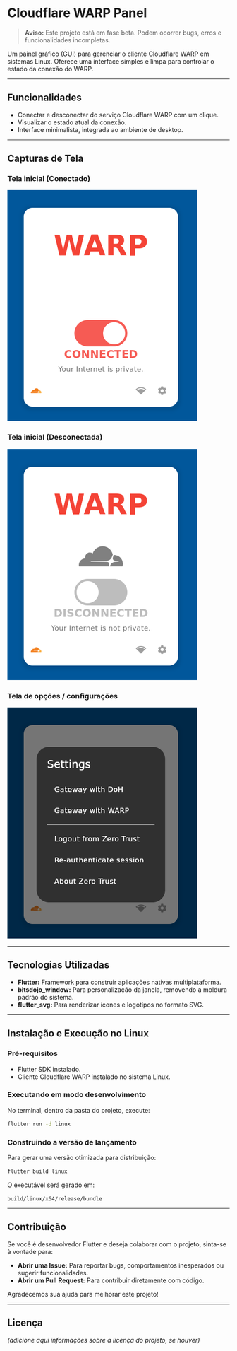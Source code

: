 # Cloudflare WARP Panel

> **Aviso:** Este projeto está em fase beta. Podem ocorrer bugs, erros e funcionalidades incompletas.

Um painel gráfico (GUI) para gerenciar o cliente Cloudflare WARP em sistemas Linux. Oferece uma interface simples e limpa para controlar o estado da conexão do WARP.

---

## Funcionalidades

- Conectar e desconectar do serviço Cloudflare WARP com um clique.
- Visualizar o estado atual da conexão.
- Interface minimalista, integrada ao ambiente de desktop.

---

## Capturas de Tela

### Tela inicial (Conectado)  
![Tela inicial conectada](docs/inicial.png)

### Tela inicial (Desconectada)  
![Tela inicial desconectada](docs/inicial_1.png)

### Tela de opções / configurações  
![Tela de configurações](docs/opçoes.png)

---

## Tecnologias Utilizadas

- **Flutter:** Framework para construir aplicações nativas multiplataforma.
- **bitsdojo_window:** Para personalização da janela, removendo a moldura padrão do sistema.
- **flutter_svg:** Para renderizar ícones e logotipos no formato SVG.

---

## Instalação e Execução no Linux

### Pré-requisitos

- Flutter SDK instalado.
- Cliente Cloudflare WARP instalado no sistema Linux.

### Executando em modo desenvolvimento

No terminal, dentro da pasta do projeto, execute:

```bash
flutter run -d linux
```

### Construindo a versão de lançamento

Para gerar uma versão otimizada para distribuição:

```bash
flutter build linux
```

O executável será gerado em:

```
build/linux/x64/release/bundle
```

---

## Contribuição

Se você é desenvolvedor Flutter e deseja colaborar com o projeto, sinta-se à vontade para:

- **Abrir uma Issue:** Para reportar bugs, comportamentos inesperados ou sugerir funcionalidades.
- **Abrir um Pull Request:** Para contribuir diretamente com código.

Agradecemos sua ajuda para melhorar este projeto!

---

## Licença

*(adicione aqui informações sobre a licença do projeto, se houver)*
